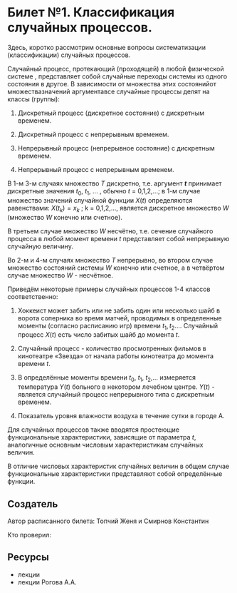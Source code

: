 # Билет №1. Классификация случайных процессов.

Здесь, коротко рассмотрим основные вопросы систематизации (классификации) случайных процессов.

Случайный процесс, протекающий (проходящей) в любой физической системе , представляет собой случайные переходы системы из одного состояния в другое. В зависимости от множества этих состоянийот множествазначений аргументавсе случайные процессы делят на классы (группы):

1. Дискретный процесс (дискретное состояние) с дискретным временем.

2. Дискретный процесс с непрерывным временем.

3. Непрерывный процесс (непрерывное состояние) с дискретным временем.

4. Непрерывный процесс с непрерывным временем.

В 1-м 3-м случаях множество $T$ дискретно, т.е. аргумент ***t*** принимает дискретные значения $t_0$, $t_1$, ... , обычно $t$ = 0,1,2,...; в 1-м случае множество значений случайной функции $X(t)$ определяются равенствами: $X(t_k) = x_k$ ; k = 0,1,2,..., является дискретное множество $W$ (множество $W$ конечно или счетное).

В третьем случае множество $W$ несчётно, т.е. сечение случайного процесса в любой момент времени $t$ представляет собой непрерывную случайную величину.

Во 2-м и 4-м случаях множество $T$ непрерывно, во втором случае множество состояний системы $W$ конечно или счетное, а в четвёртом случае множество $W$ - несчётное.

Приведём некоторые примеры случайных процессов 1-4 классов соответственно:

1. Хоккеист может забить или не забить один или несколько шайб в ворота соперника во время матчей, проводимых в определенные моменты (согласно расписанию игр) времени $t_1,t_2...$. Случайный процесс $X(t)$ есть число забитых шайб до момента $t$.

2. Случайный процесс - количество просмотренных фильмов в кинотеатре «Звезда»
 от начала работы кинотеатра до момента времени $t$.

3. В определённые моменты времени $t_0$, $t_1$, $t_2$,... измеряется температура $Y(t)$ больного в некотором лечебном центре. $Y(t)$ - является случайный процесс непрерывного типа с дискретным временем.

4. Показатель уровня влажности воздуха в течение сутки в городе А.

Для случайных процессов также вводятся простеющие функциональные характеристики, зависящие от параметра $t$, аналогичные основным числовым характеристикам случайных величин.

В отличие числовых характеристик случайных величин в общем случае функциональные характеристики представляют собой определённые функции.

## Создатель

Автор расписанного билета: Топчий Женя и Смирнов Константин

Кто проверил:


## Ресурсы
- лекции
- лекции Рогова А.А.
